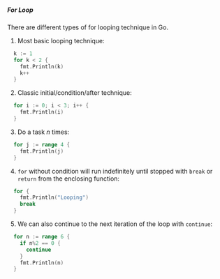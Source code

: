##### For Loop

There are different types of for looping technique in Go. 

1. Most basic looping technique:
```Go
  k := 1
  for k < 2 {
    fmt.Println(k)
    k++
  }
```

2. Classic initial/condition/after technique:
```Go
  for i := 0; i < 3; i++ {
    fmt.Println(i)
  }
```

3. Do a task *n* times:
```Go
  for j := range 4 {
    fmt.Println(j)
  }
```

4. `for` without condition will run indefinitely until stopped with `break` or `return` from the enclosing function:
```Go
  for {
    fmt.Println("Looping")
    break
  }
```

5. We can also continue to the next iteration of the loop with `continue`:
```Go
  for n := range 6 {
    if n%2 == 0 {
      continue
    }
    fmt.Println(n)
  }
```
